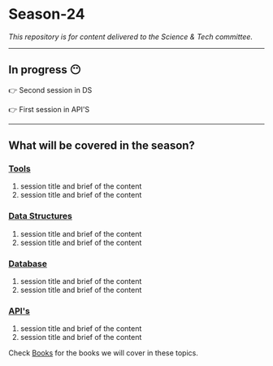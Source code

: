 # Season-24
*This repository is for content delivered to the Science & Tech committee.*

---

## In progress :no_mouth:
👉 Second session in DS

👉 First session in API'S

--- 

## What will be covered in the season?

### [Tools](/Tools) 

1. session title and brief of the content
2. session title and brief of the content

### [Data Structures](/DS)

1. session title and brief of the content
2. session title and brief of the content

### [Database](/DB) 

1. session title and brief of the content
2. session title and brief of the content

### [API's](/API'S)

1. session title and brief of the content
2. session title and brief of the content



Check [Books](/Books) for the books we will cover in these topics.
